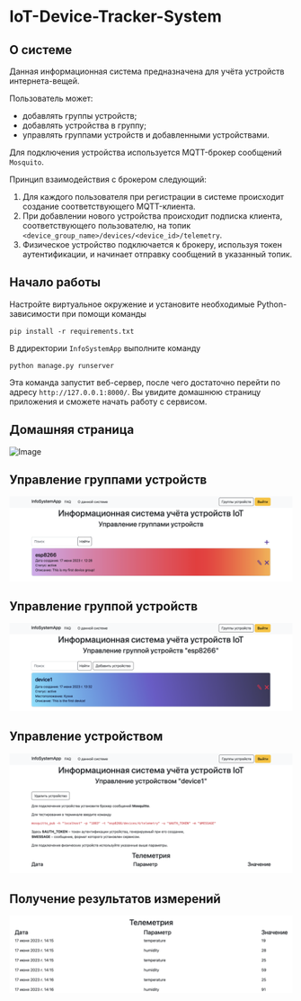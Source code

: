 # IoT-Device-Tracker-System

## О системе

Данная информационная система предназначена для учёта устройств интернета-вещей.

Пользователь может:

* добавлять группы устройств;
* добавлять устройства в группу;
* управлять группами устройств и добавленными устройствами.

Для подключения устройства используется MQTT-брокер сообщений `Mosquito`.

Принцип взаимодействия с брокером следующий:
1. Для каждого пользователя при регистрации в системе происходит создание соответствующего MQTT-клиента.
2. При добавлении нового устройства происходит подписка клиента, соответствующего пользователю, на топик `<device_group_name>/devices/<device_id>/telemetry`.
3. Физическое устройство подключается к брокеру, используя токен аутентификации, и начинает отправку сообщений в указанный топик.

## Начало работы

Настройте виртуальное окружение и установите необходимые Python-зависимости при помощи команды 

```
pip install -r requirements.txt
```

В ддиректории `InfoSystemApp` выполните команду

```
python manage.py runserver
```

Эта команда запустит веб-сервер, после чего достаточно перейти по адресу `http://127.0.0.1:8000/`. Вы увидите домашнюю страницу приложения и сможете начать работу с сервисом.

## Домашняя страница
![Image](sign-up.png)

## Управление группами устройств

![Image](images/groups-fill.png)

## Управление группой устройств

![Image](images/devices.png)

## Управление устройством

![Image](images/device.png)

## Получение результатов измерений

![Image](images/telemetry.png)
